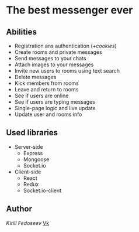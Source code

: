 # The best messenger ever

## Abilities

* Registration ans authentication (_+cookies_)
* Create rooms and private messages
* Send messages to your chats
* Attach images to your messages
* Invite new users to rooms using text search
* Delete messages
* Kick members from rooms
* Leave and return to rooms
* See if users are online
* See if users are typing messages
* Single-page logic and live update
* Update user and rooms info

## Used libraries

* Server-side
    * Express
    * Mongoose
    * Socket.io
* Client-side
    * React
    * Redux
    * Socket.io-client
    
## Author

_Kirill Fedoseev_
[Vk](https://vk.com/kfedoseev)